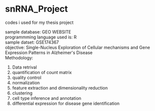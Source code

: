 # snRNA_Project
codes i used for my thesis project

sample database: GEO WEBSITE<br>
programmming language used is: R<br>
sample datset: GSE174367 <br>
objective: Single-Nucleus Exploration of Cellular mechanisms and Gene Expression Patterns in Alzheimer's Disease<br>
Methodology: <ol>
<li> Data retrival</li>
<li>quantification of count matrix</li>
<li>quality control</li>
<li>normalization</li>
<li>feature extraction and dimensionality reduction</li>
<li>clustering</li>
<li>cell type inference and annotation</li>
<li>differential expression for disease gene identification</li>
</ol>
